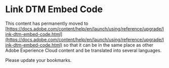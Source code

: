# Link DTM Embed Code

This content has permanently moved to [https://docs.adobe.com/content/help/en/launch/using/reference/upgrade/link-dtm-embed-code.html](https://docs.adobe.com/content/help/en/launch/using/reference/upgrade/link-dtm-embed-code.html) so that it can be in the same place as other Adobe Experience Cloud content and be translated into several languages.

Please update your bookmarks.
